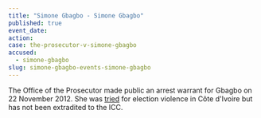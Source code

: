 ```yaml
---
title: "Simone Gbagbo - Simone Gbagbo"
published: true
event_date:
action:
case: the-prosecutor-v-simone-gbagbo
accused:
  - simone-gbagbo
slug: simone-gbagbo-events-simone-gbagbo
---
```


The Office of the Prosecutor made public an arrest warrant for Gbagbo on 22 November 2012. She was [tried](http://www.france24.com/en/20150310-simone-gbagbo-wife-first-lady-ivory-coast-jailed-20-years-election-violence-court-sentence/) for election violence in Côte d'Ivoire but has not been extradited to the ICC.

